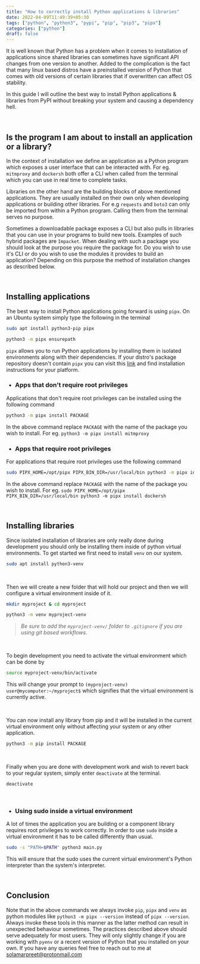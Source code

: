```yaml
---
title: "How to correctly install Python applications & libraries"
date: 2022-04-09T11:49:39+05:30
tags: ["python", "python3", "pypi", "pip", "pip3", "pipx"]
categories: ["python"]
draft: false
---
```


It is well known that Python has a problem when it comes to installation of applications since shared libraries can sometimes have significant API changes from one version to another. Added to the complication is the fact that many linux based distros have a preinstalled version of Python that comes with old versions of certain libraries that if overwritten can affect OS stability.

In this guide I will outline the best way to install Python applications & libraries from PyPI without breaking your system and causing a dependency hell.

<br>

## Is the program I am about to install an application or a library?

In the context of installation we define an application as a Python program which exposes a user interface that can be interacted with. For eg. `mitmproxy` and `dockersh` both offer a CLI when called from the terminal which you can use in real time to complete tasks.

Libraries on the other hand are the building blocks of above mentioned applications. They are usually installed on their own only when developing applications or building other libraries. For e.g `requests` and `boto3` can only be imported from within a Python program. Calling them from the terminal serves no purpose.

Sometimes a downloadable package exposes a CLI but also pulls in libraries that you can use in your programs to build new tools. Examples of such hybrid packages are `Impacket`. When dealing with such a package you should look at the purpose you require the package for. Do you wish to use it's CLI or do you wish to use the modules it provides to build an application? Depending on this purpose the method of installation changes as described below.

<br>

## Installing applications

The best way to install Python applications going forward is using `pipx`. On an Ubuntu system simply type the following in the terminal
```sh
sudo apt install python3-pip pipx
```
```sh
python3 -m pipx ensurepath
```
`pipx` allows you to run Python applications by installing them in isolated environments along with their dependencies. If your distro's package repository doesn't contain `pipx` you can visit this [link](https://pypa.github.io/pipx/installation/) and find installation instructions for your platform.


- ### Apps that don't require root privileges

Applications that don't require root privileges can be installed using the following command
```sh
python3 -m pipx install PACKAGE
```
In the above command replace `PACKAGE` with the name of the package you wish to install. For eg. `python3 -m pipx install mitmproxy`

- ### Apps that require root privileges

For applications that require root privileges use the following command
```sh
sudo PIPX_HOME=/opt/pipx PIPX_BIN_DIR=/usr/local/bin python3 -m pipx install PACKAGE
```
In the above command replace `PACKAGE` with the name of the package you wish to install. For eg. `sudo PIPX_HOME=/opt/pipx PIPX_BIN_DIR=/usr/local/bin python3 -m pipx install dockersh`

<br>

## Installing libraries

Since isolated installation of libraries are only really done during development you should only be installing them inside of python virtual environments. To get started we first need to install `venv` on our system.

```sh
sudo apt install python3-venv
```
<br>

Then we will create a new folder that will hold our project and then we will configure a virtual environment inside of it.

```sh
mkdir myproject & cd myproject
```
```sh
python3 -m venv myproject-venv
```

> _Be sure to add the `myproject-venv/` folder to `.gitignore` if you are using git based workflows._

<br>

To begin development you need to activate the virtual environment which can be done by
```sh
source myproject-venv/bin/activate
```

This will change your prompt to `(myproject-venv) user@mycomputer:~/myproject$` which signifies that the virtual environment is currently active.

<br>

You can now install any library from pip and it will be installed in the current virtual environment only without affecting your system or any other application.

```sh
python3 -m pip install PACKAGE
```

<br>

Finally when you are done with development work and wish to revert back to your regular system, simply enter `deactivate` at the terminal.

```sh
deactivate
```

<br>

- ### Using sudo inside a virtual environment

A lot of times the application you are building or a component library requires root privileges to work correctly. In order to use `sudo` inside a virtual environment it has to be called differently than usual.

```sh
sudo -s "PATH=$PATH" python3 main.py
```
This will ensure that the sudo uses the current virtual environment's Python interpreter than the system's interpreter.

<br>

## Conclusion

Note that in the above commands we always invoke `pip`, `pipx` and `venv` as python modules like `python3 -m pipx --version` instead of `pipx --version`. Always invoke these tools in this manner as the latter method can result in unexpected behaviour sometimes. The practices described above should serve adequately for most users. They will only slightly change if you are working with `pyenv` or a recent version of Python that you installed on your own. If you have any queries feel free to reach out to me at [solamarpreet@protonmail.com](mailto:solamarpreet@protonmail.com)